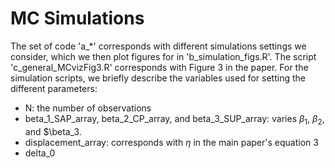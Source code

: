 # MC Simulations
The set of code 'a_*' corresponds with different simulations settings we consider, which we then plot figures for in 'b_simulation_figs.R'. The script 'c_general_MCvizFig3.R' corresponds with Figure 3 in the paper. For the simulation scripts, we briefly describe the variables used for setting the different parameters:
* N: the number of observations
* beta_1_SAP_array, beta_2_CP_array, and beta_3_SUP_array: varies $\beta_1$, $\beta_2$, and $\beta_3.
* displacement_array: corresponds with $\eta$ in the main paper's equation 3
* delta_0

